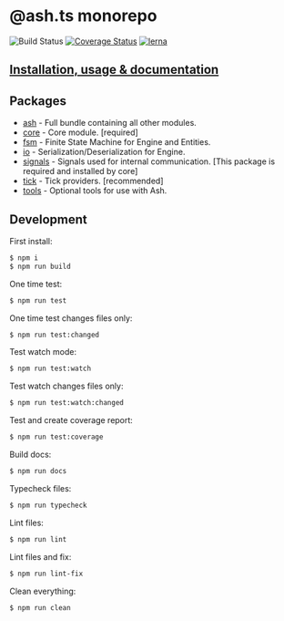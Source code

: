 # @ash.ts monorepo
![Build Status](https://github.com/icek/ash/workflows/Publish/badge.svg)
[![Coverage Status](https://coveralls.io/repos/github/icek/ash/badge.svg?branch=master)](https://coveralls.io/github/icek/ash?branch=master)
[![lerna](https://img.shields.io/badge/maintained%20with-lerna-cc00ff.svg)](https://lerna.js.org/)

## [Installation, usage & documentation](./packages/ash/README.md)

## Packages
- [ash](./packages/ash/README.md) - Full bundle containing all other modules.
- [core](./packages/core/README.md) - Core module. [required]
- [fsm](./packages/fsm/README.md) - Finite State Machine for Engine and Entities.
- [io](./packages/io/README.md) - Serialization/Deserialization for Engine.
- [signals](./packages/signals/README.md) - Signals used for internal communication. 
[This package is required and installed by core]
- [tick](./packages/tick/README.md) - Tick providers. [recommended]
- [tools](./packages/tools/README.md) - Optional tools for use with Ash.  

## Development
First install:
```bash
$ npm i
$ npm run build
```

One time test:
```bash
$ npm run test
```

One time test changes files only:
```bash
$ npm run test:changed
```

Test watch mode:
```bash
$ npm run test:watch
```

Test watch changes files only:
```bash
$ npm run test:watch:changed
```

Test and create coverage report:
```bash
$ npm run test:coverage
```

Build docs:
```bash
$ npm run docs
```

Typecheck files:
```bash
$ npm run typecheck
```

Lint files:
```bash
$ npm run lint
```

Lint files and fix:
```bash
$ npm run lint-fix
```

Clean everything:
```bash
$ npm run clean
```
